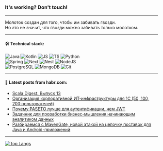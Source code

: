 ### It's working? Don't touch!

---
Молоток создан для того, чтобы им забивать гвозди. <br>
Но это не значит, что гвозди можно забивать только молотком.

---

#### 🛠️ Technical stack:

![Java](https://img.shields.io/badge/Java-informational?logo=Oracle&style=flat&logoColor=white&color=FF4500)
![Kotlin](https://img.shields.io/badge/Kotlin-informational?logo=Kotlin&style=flat&logoColor=white&color=774D97)
![JS](https://img.shields.io/badge/JS-informational?logo=javaScript&style=flat&logoColor=black&color=F7Df1E)
![TS](https://img.shields.io/badge/TypeScript-informational?logo=typeScript&style=flat&logoColor=black&color=017acc)
![Python](https://img.shields.io/badge/Python-informational?logo=Python&style=flat&logoColor=black&color=ffdd54) <br>
![Spring](https://img.shields.io/badge/SpringBoot-informational?logo=SpringBoot&style=flat&logoColor=white&color=6DB33F) 
![Next](https://img.shields.io/badge/Next.js-informational?logo=Next.js&style=flat&logoColor=white&color=3671a1)
![Nest](https://img.shields.io/badge/NestJS-informational?logo=NestJS&style=flat&logoColor=white&color=E0234E)
![NodeJS](https://img.shields.io/badge/NodeJS-informational?logo=node.js&style=flat&logoColor=white&color=70A760) <br>
![PostgreSQL](https://img.shields.io/badge/PostgreSQL-informational?logo=PostgreSQL&style=flat&logoColor=white&color=DAA520)
![MongoDB](https://img.shields.io/badge/MongoDB-informational?logo=MongoDB&style=flat&logoColor=white&color=870000)
![Git](https://img.shields.io/badge/Git-informational?logo=git&style=flat&logoColor=white&color=f74e28)

___

#### 💬 Latest posts from habr.com:

<!-- BLOG-POST-LIST:START -->
- [Scala Digest. Выпуск 13](https://habr.com/ru/companies/tinkoff/articles/790650/?utm_source=habrahabr&utm_medium=rss&utm_campaign=790650)
- [Организация корпоративной ИТ-инфраструктуры для 1С &lpar;50, 100, 200 пользователей&rpar;](https://habr.com/ru/articles/790654/?utm_source=habrahabr&utm_medium=rss&utm_campaign=790654)
- [Почему PASETO лучше для аутентификации, чем JWT](https://habr.com/ru/companies/first/articles/790576/?utm_source=habrahabr&utm_medium=rss&utm_campaign=790576)
- [Задачник для проработки бизнес-мышления начинающим аналитиком данных](https://habr.com/ru/companies/yandex_praktikum/articles/788238/?utm_source=habrahabr&utm_medium=rss&utm_campaign=788238)
- [Разбираемся с MavenGate, новой атакой на цепочку поставок для Java и Android-приложений](https://habr.com/ru/companies/swordfish_security/articles/790544/?utm_source=habrahabr&utm_medium=rss&utm_campaign=790544)
<!-- BLOG-POST-LIST:END -->

---
[![Top Langs](https://github-readme-stats-git-master-advtsetting-gmailcom.vercel.app/api/top-langs/?username=zloylis&langs_count=10&hide_title=false&title_color=e6edf3&size_weight=0.5&count_weight=0.5&layout=compact&hide_border=true&theme=dracula)](https://github.com/zloylis)

<!-- ![GitHub stats](https://github-readme-stats-git-master-advtsetting-gmailcom.vercel.app/api?username=zloylis&show_icons=true&hide_border=true&theme=dracula&hide_title=true&include_all_commits=true&count_private=true&hide=contribs&hide_rank=true) -->
